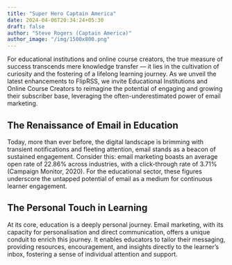 ```yaml
---
title: "Super Hero Captain America"
date: 2024-04-06T20:34:24+05:30
draft: false
author: "Steve Rogers (Captain America)"
author_image: "/img/1500x800.png"
---
```


For educational institutions and online course creators, the true measure of success transcends mere knowledge transfer — it lies in the cultivation of curiosity and the fostering of a lifelong learning journey. As we unveil the latest enhancements to FlipRSS, we invite Educational Institutions and Online Course Creators to reimagine the potential of engaging and growing their subscriber base, leveraging the often-underestimated power of email marketing.

## The Renaissance of Email in Education
Today, more than ever before, the digital landscape is brimming with transient notifications and fleeting attention, email stands as a beacon of sustained engagement. Consider this: email marketing boasts an average open rate of 22.86% across industries, with a click-through rate of 3.71% (Campaign Monitor, 2020). For the educational sector, these figures underscore the untapped potential of email as a medium for continuous learner engagement.

## The Personal Touch in Learning
At its core, education is a deeply personal journey. Email marketing, with its capacity for personalisation and direct communication, offers a unique conduit to enrich this journey. It enables educators to tailor their messaging, providing resources, encouragement, and insights directly to the learner’s inbox, fostering a sense of individual attention and support.